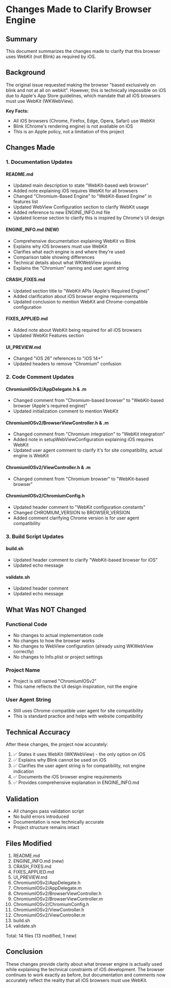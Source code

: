 # Changes Made to Clarify Browser Engine

## Summary

This document summarizes the changes made to clarify that this browser uses WebKit (not Blink) as required by iOS.

## Background

The original issue requested making the browser "based exclusively on blink and not at all on webkit". However, this is technically impossible on iOS due to Apple's App Store guidelines, which mandate that all iOS browsers must use WebKit (WKWebView).

**Key Facts:**
- All iOS browsers (Chrome, Firefox, Edge, Opera, Safari) use WebKit
- Blink (Chrome's rendering engine) is not available on iOS
- This is an Apple policy, not a limitation of this project

## Changes Made

### 1. Documentation Updates

#### README.md
- Updated main description to state "WebKit-based web browser"
- Added note explaining iOS requires WebKit for all browsers
- Changed "Chromium-Based Engine" to "WebKit-Based Engine" in features list
- Updated WebView Configuration section to clarify WebKit usage
- Added reference to new ENGINE_INFO.md file
- Updated license section to clarify this is inspired by Chrome's UI design

#### ENGINE_INFO.md (NEW)
- Comprehensive documentation explaining WebKit vs Blink
- Explains why iOS browsers must use WebKit
- Clarifies what each engine is and where they're used
- Comparison table showing differences
- Technical details about what WKWebView provides
- Explains the "Chromium" naming and user agent string

#### CRASH_FIXES.md
- Updated section title to "WebKit APIs (Apple's Required Engine)"
- Added clarification about iOS browser engine requirements
- Updated conclusion to mention WebKit and Chrome-compatible configuration

#### FIXES_APPLIED.md
- Added note about WebKit being required for all iOS browsers
- Updated WebKit Features section

#### UI_PREVIEW.md
- Changed "iOS 26" references to "iOS 14+"
- Updated headers to remove "Chromium" confusion

### 2. Code Comment Updates

#### ChromiumIOSv2/AppDelegate.h & .m
- Changed comment from "Chromium-based browser" to "WebKit-based browser (Apple's required engine)"
- Updated initialization comment to mention WebKit

#### ChromiumIOSv2/BrowserViewController.h & .m
- Changed comment from "Chromium integration" to "WebKit integration"
- Added note in setupWebViewConfiguration explaining iOS requires WebKit
- Updated user agent comment to clarify it's for site compatibility, actual engine is WebKit

#### ChromiumIOSv2/ViewController.h & .m
- Changed comment from "Chromium browser" to "WebKit-based browser"

#### ChromiumIOSv2/ChromiumConfig.h
- Updated header comment to "WebKit configuration constants"
- Changed CHROMIUM_VERSION to BROWSER_VERSION
- Added comment clarifying Chrome version is for user agent compatibility

### 3. Build Script Updates

#### build.sh
- Updated header comment to clarify "WebKit-based browser for iOS"
- Updated echo message

#### validate.sh
- Updated header comment
- Updated echo message

## What Was NOT Changed

### Functional Code
- No changes to actual implementation code
- No changes to how the browser works
- No changes to WebView configuration (already using WKWebView correctly)
- No changes to Info.plist or project settings

### Project Name
- Project is still named "ChromiumIOSv2"
- This name reflects the UI design inspiration, not the engine

### User Agent String
- Still uses Chrome-compatible user agent for site compatibility
- This is standard practice and helps with website compatibility

## Technical Accuracy

After these changes, the project now accurately:

1. ✅ States it uses WebKit (WKWebView) - the only option on iOS
2. ✅ Explains why Blink cannot be used on iOS
3. ✅ Clarifies the user agent string is for compatibility, not engine indication
4. ✅ Documents the iOS browser engine requirements
5. ✅ Provides comprehensive explanation in ENGINE_INFO.md

## Validation

- All changes pass validation script
- No build errors introduced
- Documentation is now technically accurate
- Project structure remains intact

## Files Modified

1. README.md
2. ENGINE_INFO.md (new)
3. CRASH_FIXES.md
4. FIXES_APPLIED.md
5. UI_PREVIEW.md
6. ChromiumIOSv2/AppDelegate.h
7. ChromiumIOSv2/AppDelegate.m
8. ChromiumIOSv2/BrowserViewController.h
9. ChromiumIOSv2/BrowserViewController.m
10. ChromiumIOSv2/ChromiumConfig.h
11. ChromiumIOSv2/ViewController.h
12. ChromiumIOSv2/ViewController.m
13. build.sh
14. validate.sh

Total: 14 files (13 modified, 1 new)

## Conclusion

These changes provide clarity about what browser engine is actually used while explaining the technical constraints of iOS development. The browser continues to work exactly as before, but documentation and comments now accurately reflect the reality that all iOS browsers must use WebKit.
